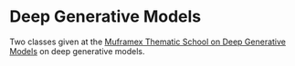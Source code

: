 # Deep Generative Models

Two classes given at the [Muframex Thematic School on Deep Generative Models](https://www.muframex.fr/thematic-school-artificial-intelligence-2022/) on deep generative models.
